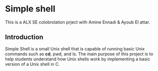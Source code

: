 # Simple shell
This is a ALX SE colobrolation prject with Amine Ennadi & Ayoub El attar.
## Introduction 
Simple Shell is a small Unix shell that is capable of running basic Unix commands such as **cd**, pwd, and ls. The main purpose of this project is to help students understand how Unix shells work by implementing a basic version of a Unix shell in C.
